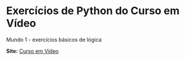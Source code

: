 # Exercícios de Python do Curso em Vídeo

Mundo 1 - exercícios básicos de lógica

 __Site:__ [Curso em Vídeo](https://www.cursoemvideo.com/)
